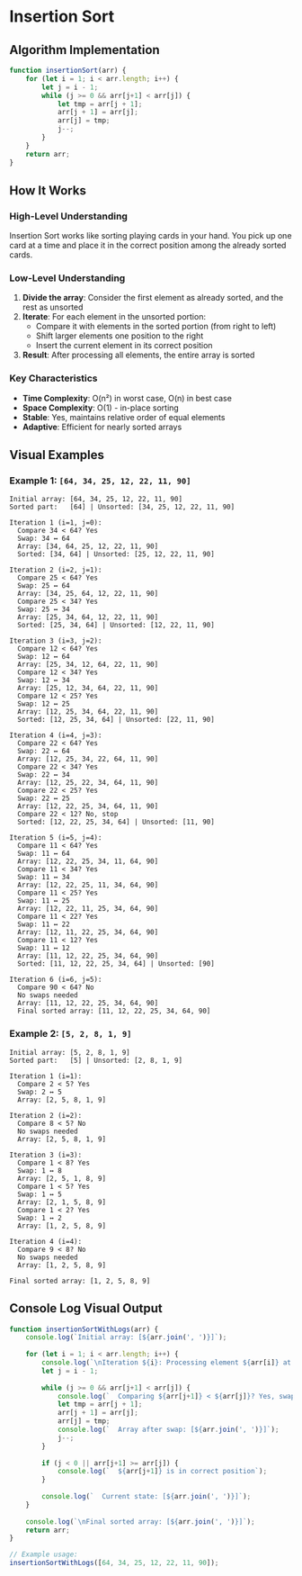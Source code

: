 # Insertion Sort

## Algorithm Implementation

```javascript
function insertionSort(arr) {
    for (let i = 1; i < arr.length; i++) {
        let j = i - 1;
        while (j >= 0 && arr[j+1] < arr[j]) {
            let tmp = arr[j + 1];
            arr[j + 1] = arr[j];
            arr[j] = tmp;
            j--;
        }
    }
    return arr;
}
```

## How It Works

### High-Level Understanding
Insertion Sort works like sorting playing cards in your hand. You pick up one card at a time and place it in the correct position among the already sorted cards.

### Low-Level Understanding
1. **Divide the array**: Consider the first element as already sorted, and the rest as unsorted
2. **Iterate**: For each element in the unsorted portion:
   - Compare it with elements in the sorted portion (from right to left)
   - Shift larger elements one position to the right
   - Insert the current element in its correct position
3. **Result**: After processing all elements, the entire array is sorted

### Key Characteristics
- **Time Complexity**: O(n²) in worst case, O(n) in best case
- **Space Complexity**: O(1) - in-place sorting
- **Stable**: Yes, maintains relative order of equal elements
- **Adaptive**: Efficient for nearly sorted arrays

## Visual Examples

### Example 1: `[64, 34, 25, 12, 22, 11, 90]`

```
Initial array: [64, 34, 25, 12, 22, 11, 90]
Sorted part:   [64] | Unsorted: [34, 25, 12, 22, 11, 90]

Iteration 1 (i=1, j=0):
  Compare 34 < 64? Yes
  Swap: 34 ↔ 64
  Array: [34, 64, 25, 12, 22, 11, 90]
  Sorted: [34, 64] | Unsorted: [25, 12, 22, 11, 90]

Iteration 2 (i=2, j=1):
  Compare 25 < 64? Yes
  Swap: 25 ↔ 64
  Array: [34, 25, 64, 12, 22, 11, 90]
  Compare 25 < 34? Yes
  Swap: 25 ↔ 34
  Array: [25, 34, 64, 12, 22, 11, 90]
  Sorted: [25, 34, 64] | Unsorted: [12, 22, 11, 90]

Iteration 3 (i=3, j=2):
  Compare 12 < 64? Yes
  Swap: 12 ↔ 64
  Array: [25, 34, 12, 64, 22, 11, 90]
  Compare 12 < 34? Yes
  Swap: 12 ↔ 34
  Array: [25, 12, 34, 64, 22, 11, 90]
  Compare 12 < 25? Yes
  Swap: 12 ↔ 25
  Array: [12, 25, 34, 64, 22, 11, 90]
  Sorted: [12, 25, 34, 64] | Unsorted: [22, 11, 90]

Iteration 4 (i=4, j=3):
  Compare 22 < 64? Yes
  Swap: 22 ↔ 64
  Array: [12, 25, 34, 22, 64, 11, 90]
  Compare 22 < 34? Yes
  Swap: 22 ↔ 34
  Array: [12, 25, 22, 34, 64, 11, 90]
  Compare 22 < 25? Yes
  Swap: 22 ↔ 25
  Array: [12, 22, 25, 34, 64, 11, 90]
  Compare 22 < 12? No, stop
  Sorted: [12, 22, 25, 34, 64] | Unsorted: [11, 90]

Iteration 5 (i=5, j=4):
  Compare 11 < 64? Yes
  Swap: 11 ↔ 64
  Array: [12, 22, 25, 34, 11, 64, 90]
  Compare 11 < 34? Yes
  Swap: 11 ↔ 34
  Array: [12, 22, 25, 11, 34, 64, 90]
  Compare 11 < 25? Yes
  Swap: 11 ↔ 25
  Array: [12, 22, 11, 25, 34, 64, 90]
  Compare 11 < 22? Yes
  Swap: 11 ↔ 22
  Array: [12, 11, 22, 25, 34, 64, 90]
  Compare 11 < 12? Yes
  Swap: 11 ↔ 12
  Array: [11, 12, 22, 25, 34, 64, 90]
  Sorted: [11, 12, 22, 25, 34, 64] | Unsorted: [90]

Iteration 6 (i=6, j=5):
  Compare 90 < 64? No
  No swaps needed
  Array: [11, 12, 22, 25, 34, 64, 90]
  Final sorted array: [11, 12, 22, 25, 34, 64, 90]
```

### Example 2: `[5, 2, 8, 1, 9]`

```
Initial array: [5, 2, 8, 1, 9]
Sorted part:   [5] | Unsorted: [2, 8, 1, 9]

Iteration 1 (i=1):
  Compare 2 < 5? Yes
  Swap: 2 ↔ 5
  Array: [2, 5, 8, 1, 9]

Iteration 2 (i=2):
  Compare 8 < 5? No
  No swaps needed
  Array: [2, 5, 8, 1, 9]

Iteration 3 (i=3):
  Compare 1 < 8? Yes
  Swap: 1 ↔ 8
  Array: [2, 5, 1, 8, 9]
  Compare 1 < 5? Yes
  Swap: 1 ↔ 5
  Array: [2, 1, 5, 8, 9]
  Compare 1 < 2? Yes
  Swap: 1 ↔ 2
  Array: [1, 2, 5, 8, 9]

Iteration 4 (i=4):
  Compare 9 < 8? No
  No swaps needed
  Array: [1, 2, 5, 8, 9]

Final sorted array: [1, 2, 5, 8, 9]
```

## Console Log Visual Output

```javascript
function insertionSortWithLogs(arr) {
    console.log(`Initial array: [${arr.join(', ')}]`);
    
    for (let i = 1; i < arr.length; i++) {
        console.log(`\nIteration ${i}: Processing element ${arr[i]} at position ${i}`);
        let j = i - 1;
        
        while (j >= 0 && arr[j+1] < arr[j]) {
            console.log(`  Comparing ${arr[j+1]} < ${arr[j]}? Yes, swapping...`);
            let tmp = arr[j + 1];
            arr[j + 1] = arr[j];
            arr[j] = tmp;
            console.log(`  Array after swap: [${arr.join(', ')}]`);
            j--;
        }
        
        if (j < 0 || arr[j+1] >= arr[j]) {
            console.log(`  ${arr[j+1]} is in correct position`);
        }
        
        console.log(`  Current state: [${arr.join(', ')}]`);
    }
    
    console.log(`\nFinal sorted array: [${arr.join(', ')}]`);
    return arr;
}

// Example usage:
insertionSortWithLogs([64, 34, 25, 12, 22, 11, 90]);
```
